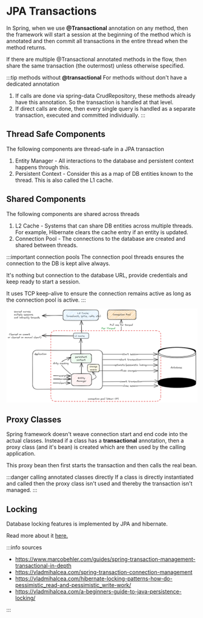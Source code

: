 # JPA Transactions

In Spring, when we use **@Transactional** annotation on any method,
then the framework will start a session at the beginning of the method which is annotated
and then commit all transactions in the entire thread when the method returns.

If there are multiple @Transactional annotated methods in the flow,
then share the same transaction (the outermost) unless otherwise specified.

:::tip methods without **@transactional**
For methods without don't have a dedicated annotation

1. If calls are done via spring-data CrudRepository,
   these methods already have this annotation.
   So the transaction is handled at that level.
2. If direct calls are done, then every single query is handled
   as a separate transaction, executed and committed individually.
   :::

## Thread Safe Components

The following components are thread-safe in a JPA transaction

1. Entity Manager - All interactions to the database and persistent context happens through this.
2. Persistent Context - Consider this as a map of DB entities known to the thread.
   This is also called the L1 cache.

## Shared Components

The following components are shared across threads

1. L2 Cache - Systems that can share DB entities across multiple threads.
   For example, Hibernate clears the cache entry if an entity is updated.
2. Connection Pool - The connections to the database are created and
   shared between threads.

:::important connection pools
The connection pool threads ensures the connection to the DB is kept alive always.

It's nothing but connection to the database URL, provide credentials
and keep ready to start a session.

It uses TCP keep-alive to ensure the connection remains active
as long as the connection pool is active.
:::

![jpa-transaction-mgmt](../../static/img/jpa-database-transactions.excalidraw.png)

## Proxy Classes

Spring framework doesn't weave connection start and end code into the actual classes.
Instead if a class has a **transactional** annotation,
then a proxy class (and it's bean) is created which are then used by the calling application.

This proxy bean then first starts the transaction and then calls the real bean.

:::danger calling annotated classes directly
If a class is directly instantiated and called then the proxy class isn't used and thereby the transaction isn't managed.
:::

## Locking

Database locking features is implemented by JPA and hibernate.

Read more about it [here.](../databases/locking.md)

:::info sources

- https://www.marcobehler.com/guides/spring-transaction-management-transactional-in-depth
- https://vladmihalcea.com/spring-transaction-connection-management
- https://vladmihalcea.com/hibernate-locking-patterns-how-do-pessimistic_read-and-pessimistic_write-work/
- https://vladmihalcea.com/a-beginners-guide-to-java-persistence-locking/

:::
